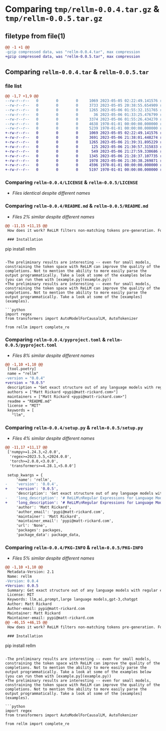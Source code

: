 # Comparing `tmp/rellm-0.0.4.tar.gz` & `tmp/rellm-0.0.5.tar.gz`

## filetype from file(1)

```diff
@@ -1 +1 @@
-gzip compressed data, was "rellm-0.0.4.tar", max compression
+gzip compressed data, was "rellm-0.0.5.tar", max compression
```

## Comparing `rellm-0.0.4.tar` & `rellm-0.0.5.tar`

### file list

```diff
@@ -1,7 +1,9 @@
--rw-r--r--   0        0        0     1069 2023-05-05 02:22:49.141576 rellm-0.0.4/LICENSE
--rw-r--r--   0        0        0     3733 2023-05-05 20:38:55.654909 rellm-0.0.4/README.md
--rw-r--r--   0        0        0     1265 2023-05-06 01:55:32.151765 rellm-0.0.4/pyproject.toml
--rw-r--r--   0        0        0       36 2023-05-06 01:33:25.476799 rellm-0.0.4/rellm/__init__.py
--rw-r--r--   0        0        0     3374 2023-05-06 01:55:26.434270 rellm-0.0.4/rellm/rellm.py
--rw-r--r--   0        0        0     4638 1970-01-01 00:00:00.000000 rellm-0.0.4/setup.py
--rw-r--r--   0        0        0     5239 1970-01-01 00:00:00.000000 rellm-0.0.4/PKG-INFO
+-rw-r--r--   0        0        0     1069 2023-05-05 02:22:49.141576 rellm-0.0.5/LICENSE
+-rw-r--r--   0        0        0     3691 2023-05-06 21:38:01.448274 rellm-0.0.5/README.md
+-rw-r--r--   0        0        0     1265 2023-05-06 21:39:31.895229 rellm-0.0.5/pyproject.toml
+-rw-r--r--   0        0        0      125 2023-05-06 21:30:57.315833 rellm-0.0.5/rellm/__init__.py
+-rw-r--r--   0        0        0      549 2023-05-06 21:27:59.330686 rellm-0.0.5/rellm/logits_mask.py
+-rw-r--r--   0        0        0     1345 2023-05-06 21:28:37.107735 rellm-0.0.5/rellm/re_token_filter.py
+-rw-r--r--   0        0        0     1978 2023-05-06 21:30:38.269871 rellm-0.0.5/rellm/rellm.py
+-rw-r--r--   0        0        0     4596 1970-01-01 00:00:00.000000 rellm-0.0.5/setup.py
+-rw-r--r--   0        0        0     5197 1970-01-01 00:00:00.000000 rellm-0.0.5/PKG-INFO
```

### Comparing `rellm-0.0.4/LICENSE` & `rellm-0.0.5/LICENSE`

 * *Files identical despite different names*

### Comparing `rellm-0.0.4/README.md` & `rellm-0.0.5/README.md`

 * *Files 2% similar despite different names*

```diff
@@ -11,15 +11,15 @@
 How does it work? ReLLM filters non-matching tokens pre-generation. For each token, ReLLM tests every possible completion against a partial regex. For the potential completions that do not match the pattern, ReLLM masks the logits so that the language model does not generate them.
 
 ### Installation
 ```
 pip install rellm
 ```
 
-The preliminary results are interesting -- even for small models, constraining the token space with ReLLM can improve the quality of the completions. Not to mention the ability to more easily parse the output programmatically. Take a look at some of the examples below (you can run them with [example.py](example.py))
+The preliminary results are interesting -- even for small models, constraining the token space with ReLLM can improve the quality of the completions. Not to mention the ability to more easily parse the output programmatically. Take a look at some of the [examples](examples).
 
 ```python
 import regex
 from transformers import AutoModelForCausalLM, AutoTokenizer
 
 from rellm import complete_re
```

### Comparing `rellm-0.0.4/pyproject.toml` & `rellm-0.0.5/pyproject.toml`

 * *Files 8% similar despite different names*

```diff
@@ -1,10 +1,10 @@
 [tool.poetry]
 name = "rellm"
-version = "0.0.4"
+version = "0.0.5"
 description = "Get exact structure out of any language models with regular expressions."
 authors = ["Matt Rickard <pypi@matt-rickard.com>"]
 maintainers = ["Matt Rickard <pypi@matt-rickard.com>"]
 readme = "README.md"
 license = "MIT"
 keywords = [
   "llm",
```

### Comparing `rellm-0.0.4/setup.py` & `rellm-0.0.5/setup.py`

 * *Files 4% similar despite different names*

```diff
@@ -11,17 +11,17 @@
 ['numpy>=1.24.3,<2.0.0',
  'regex>=2023.5.5,<2024.0.0',
  'torch>=2.0.0,<3.0.0',
  'transformers>=4.28.1,<5.0.0']
 
 setup_kwargs = {
     'name': 'rellm',
-    'version': '0.0.4',
+    'version': '0.0.5',
     'description': 'Get exact structure out of any language models with regular expressions.',
-    'long_description': '# ReLLM\nRegular Expressions for Language Model Completions.\n\n> *Some people, when confronted with a problem, think\n“I know, I\'ll use regular expressions.”   Now they have two problems.*\n\nExact structure out of any language model completion with regular expressions.\n\nReturn specific syntactic structure (e.g. JSON or XML), or specific semantic structure (e.g. a date or a number), or even complete templates (e.g. a sentence with a blank to fill in).\n\nHow does it work? ReLLM filters non-matching tokens pre-generation. For each token, ReLLM tests every possible completion against a partial regex. For the potential completions that do not match the pattern, ReLLM masks the logits so that the language model does not generate them.\n\n### Installation\n```\npip install rellm\n```\n\nThe preliminary results are interesting -- even for small models, constraining the token space with ReLLM can improve the quality of the completions. Not to mention the ability to more easily parse the output programmatically. Take a look at some of the examples below (you can run them with [example.py](example.py))\n\n```python\nimport regex\nfrom transformers import AutoModelForCausalLM, AutoTokenizer\n\nfrom rellm import complete_re\n\nmodel = AutoModelForCausalLM.from_pretrained("gpt2")\ntokenizer = AutoTokenizer.from_pretrained("gpt2")\n\nprompt = "ReLLM, the best way to get structured data out of LLMs, is an acronym for "\npattern = regex.compile(r\'Re[a-z]+ L[a-z]+ L[a-z]+ M[a-z]+\')\noutput = complete_re(tokenizer=tokenizer, \n                     model=model, \n                     prompt=prompt,\n                     pattern=pattern,\n                     do_sample=True,\n                     max_new_tokens=80)\nprint(output)\n```\n\n```\n> Realized Logistic Logistics Model\n```\n\n\n## Examples using GPT2 (124 million parameters)\n\n#\n\nUsing GPT2 (124m)\n\n**Prompt**: ReLLM, the best way to get structured data out of LLMs, is an acronym for\n\n**Pattern**: Re[a-z]+ L[a-z]+ L[a-z]+ M[a-z]+\n\n**ReLLM**: Realized Logistic Logistics Model\n\n**Without ReLLM**: Largest Largest Address Space (MELSP), which has its roots in the  Internet network, at least when compared\n#\n\n**Prompt**: Return the first three letters of the alphabet in a json array:\n\n**Pattern** \\[\\"[a-z]\\", \\"[a-z]\\", \\"[a-z]\\"\\]\n\n**ReLLM**: ["a", "b", "c"]\n\n**Without ReLLM**: { "index": 0, "id":"1", "description":"", "text": "[{ "id": 0, "name":\n#\n**Prompt**: Fill in the sentence with an interesting story about the dentist:\n\n**Pattern**: Today I\\\'m going to the [a-z]+ to [a-z]+ because ([a-z]+ )*\\.\n\n**ReLLM**: Today I\'m going to the dentist to see because it is a very important day for me\n\n**Without ReLLM**: \'My family bought me an appointment with a dentist when I was 15. The dentist gave me one a year and then I was told on\n#\n\n**Prompt**: Is this a good demo?\n\n**Pattern**: (Yes|No)\n\n**ReLLM**: No.\n\n**Without ReLLM**: I don\'t know, but this is amazing! Even more amazing is how the design can take place on a small stage that uses LEDs.\nAs\n\n#\n\n**Prompt**: Convert the date May 4, 2023 to the format mm/dd/yyyy:\n\n**Pattern**: [0-9]{2}/[0-9]{2}/[0-9]{4}\n\n**ReLLM**: 00/00/0045\n\n**Without ReLLM**:  mm:ss\n\nA-Z, Z-A, W-H (0-9:9:19)\n\nZ-R\n\n#\n\n**Prompt**: Jeff Dean is a\n\n**Pattern** (Programmer|Computer Scientist|AGI)\n\n**ReLLM**: Computer Scientist\n\n**Without ReLLM**: former national basketball champion and a former professional basketball player. He currently serves as general counsel for the NCAA Office of the Vice President for Academic Affairs.\n\n#\n\n**Prompt**: I can eat \n\n**Pattern**: [0-9]{1,10} [a-z]* of [a-z]*\n\n**ReLLM**: 800 calories of coffee\n\n**Without ReLLM**: iced coffee here on the west side and do this, so can you?"\n\n"Why, I don\'t understand. What did you mean by',
+    'long_description': '# ReLLM\nRegular Expressions for Language Model Completions.\n\n> *Some people, when confronted with a problem, think\n“I know, I\'ll use regular expressions.”   Now they have two problems.*\n\nExact structure out of any language model completion with regular expressions.\n\nReturn specific syntactic structure (e.g. JSON or XML), or specific semantic structure (e.g. a date or a number), or even complete templates (e.g. a sentence with a blank to fill in).\n\nHow does it work? ReLLM filters non-matching tokens pre-generation. For each token, ReLLM tests every possible completion against a partial regex. For the potential completions that do not match the pattern, ReLLM masks the logits so that the language model does not generate them.\n\n### Installation\n```\npip install rellm\n```\n\nThe preliminary results are interesting -- even for small models, constraining the token space with ReLLM can improve the quality of the completions. Not to mention the ability to more easily parse the output programmatically. Take a look at some of the [examples](examples).\n\n```python\nimport regex\nfrom transformers import AutoModelForCausalLM, AutoTokenizer\n\nfrom rellm import complete_re\n\nmodel = AutoModelForCausalLM.from_pretrained("gpt2")\ntokenizer = AutoTokenizer.from_pretrained("gpt2")\n\nprompt = "ReLLM, the best way to get structured data out of LLMs, is an acronym for "\npattern = regex.compile(r\'Re[a-z]+ L[a-z]+ L[a-z]+ M[a-z]+\')\noutput = complete_re(tokenizer=tokenizer, \n                     model=model, \n                     prompt=prompt,\n                     pattern=pattern,\n                     do_sample=True,\n                     max_new_tokens=80)\nprint(output)\n```\n\n```\n> Realized Logistic Logistics Model\n```\n\n\n## Examples using GPT2 (124 million parameters)\n\n#\n\nUsing GPT2 (124m)\n\n**Prompt**: ReLLM, the best way to get structured data out of LLMs, is an acronym for\n\n**Pattern**: Re[a-z]+ L[a-z]+ L[a-z]+ M[a-z]+\n\n**ReLLM**: Realized Logistic Logistics Model\n\n**Without ReLLM**: Largest Largest Address Space (MELSP), which has its roots in the  Internet network, at least when compared\n#\n\n**Prompt**: Return the first three letters of the alphabet in a json array:\n\n**Pattern** \\[\\"[a-z]\\", \\"[a-z]\\", \\"[a-z]\\"\\]\n\n**ReLLM**: ["a", "b", "c"]\n\n**Without ReLLM**: { "index": 0, "id":"1", "description":"", "text": "[{ "id": 0, "name":\n#\n**Prompt**: Fill in the sentence with an interesting story about the dentist:\n\n**Pattern**: Today I\\\'m going to the [a-z]+ to [a-z]+ because ([a-z]+ )*\\.\n\n**ReLLM**: Today I\'m going to the dentist to see because it is a very important day for me\n\n**Without ReLLM**: \'My family bought me an appointment with a dentist when I was 15. The dentist gave me one a year and then I was told on\n#\n\n**Prompt**: Is this a good demo?\n\n**Pattern**: (Yes|No)\n\n**ReLLM**: No.\n\n**Without ReLLM**: I don\'t know, but this is amazing! Even more amazing is how the design can take place on a small stage that uses LEDs.\nAs\n\n#\n\n**Prompt**: Convert the date May 4, 2023 to the format mm/dd/yyyy:\n\n**Pattern**: [0-9]{2}/[0-9]{2}/[0-9]{4}\n\n**ReLLM**: 00/00/0045\n\n**Without ReLLM**:  mm:ss\n\nA-Z, Z-A, W-H (0-9:9:19)\n\nZ-R\n\n#\n\n**Prompt**: Jeff Dean is a\n\n**Pattern** (Programmer|Computer Scientist|AGI)\n\n**ReLLM**: Computer Scientist\n\n**Without ReLLM**: former national basketball champion and a former professional basketball player. He currently serves as general counsel for the NCAA Office of the Vice President for Academic Affairs.\n\n#\n\n**Prompt**: I can eat \n\n**Pattern**: [0-9]{1,10} [a-z]* of [a-z]*\n\n**ReLLM**: 800 calories of coffee\n\n**Without ReLLM**: iced coffee here on the west side and do this, so can you?"\n\n"Why, I don\'t understand. What did you mean by',
     'author': 'Matt Rickard',
     'author_email': 'pypi@matt-rickard.com',
     'maintainer': 'Matt Rickard',
     'maintainer_email': 'pypi@matt-rickard.com',
     'url': 'None',
     'packages': packages,
     'package_data': package_data,
```

### Comparing `rellm-0.0.4/PKG-INFO` & `rellm-0.0.5/PKG-INFO`

 * *Files 5% similar despite different names*

```diff
@@ -1,10 +1,10 @@
 Metadata-Version: 2.1
 Name: rellm
-Version: 0.0.4
+Version: 0.0.5
 Summary: Get exact structure out of any language models with regular expressions.
 License: MIT
 Keywords: llm,ai,prompt,large language models,gpt-3,chatgpt
 Author: Matt Rickard
 Author-email: pypi@matt-rickard.com
 Maintainer: Matt Rickard
 Maintainer-email: pypi@matt-rickard.com
@@ -46,15 +46,15 @@
 How does it work? ReLLM filters non-matching tokens pre-generation. For each token, ReLLM tests every possible completion against a partial regex. For the potential completions that do not match the pattern, ReLLM masks the logits so that the language model does not generate them.
 
 ### Installation
 ```
 pip install rellm
 ```
 
-The preliminary results are interesting -- even for small models, constraining the token space with ReLLM can improve the quality of the completions. Not to mention the ability to more easily parse the output programmatically. Take a look at some of the examples below (you can run them with [example.py](example.py))
+The preliminary results are interesting -- even for small models, constraining the token space with ReLLM can improve the quality of the completions. Not to mention the ability to more easily parse the output programmatically. Take a look at some of the [examples](examples).
 
 ```python
 import regex
 from transformers import AutoModelForCausalLM, AutoTokenizer
 
 from rellm import complete_re
```

